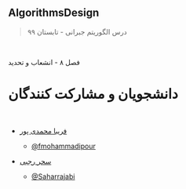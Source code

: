 ## AlgorithmsDesign

> درس الگوریتم جبرانی - تابستان ۹۹


<br>

فصل ۸ - انشعاب و تحدید


# دانشجویان و مشارکت کنندگان

<br>

+ [فریبا محمدی پور](https://fmohammadipour.github.io/)  
  - [@fmohammadipour](https://github.com/fmohammadipour)
  
  
+ [سحر رجبی](https://Saharrajabi.github.io/)  
  - [@Saharrajabi](http://github.com/Saharrajabi)


